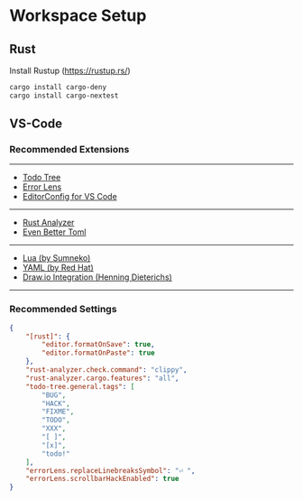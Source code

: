 # Workspace Setup


## Rust

Install Rustup (https://rustup.rs/)

```bash
cargo install cargo-deny
cargo install cargo-nextest
```

## VS-Code

### Recommended Extensions

---
- [Todo Tree](vscode:extension/Gruntfuggly.todo-tree)
- [Error Lens](vscode:extension/usernamehw.errorlens)
- [EditorConfig for VS Code](vscode:extension/EditorConfig.EditorConfig)
---
- [Rust Analyzer](vscode:extension/rust-lang.rust-analyzer)
- [Even Better Toml](vscode:extension/tamasfe.even-better-toml)
---
- [Lua (by Sumneko)](vscode:extension/sumneko.lua)
- [YAML (by Red Hat)](vscode:extension/redhat.vscode-yaml)
- [Draw.io Integration (Henning Dieterichs)](vscode:extension/hediet.vscode-drawio)
---

### Recommended Settings

```json
{
    "[rust]": {
        "editor.formatOnSave": true,
        "editor.formatOnPaste": true
    },
    "rust-analyzer.check.command": "clippy",
    "rust-analyzer.cargo.features": "all",
    "todo-tree.general.tags": [
        "BUG",
        "HACK",
        "FIXME",
        "TODO",
        "XXX",
        "[ ]",
        "[x]",
        "todo!"
    ],
    "errorLens.replaceLinebreaksSymbol": "⏎ ",
    "errorLens.scrollbarHackEnabled": true
}
```
